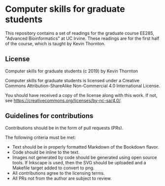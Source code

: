 # Computer skills for graduate students

This repository contains a set of readings for the graduate course EE285,
"Advanced Bioinformatics" at UC Irvine.  These readings are for the first
half of the course, which is taught by Kevin Thornton.

## License 

Computer skills for graduate students (c 2019) by Kevin Thornton

Computer skills for graduate students is licensed under a
Creative Commons Attribution-ShareAlike Non-Commercial 4.0 International License.

You should have received a copy of the license along with this
work. If not, see <https://creativecommons.org/licenses/by-nc-sa/4.0/>.

## Guidelines for contributions

Contributions should be in the form of pull requests (PRs). 

The following criteria must be met:


* Text should be in properly formatted Markdown of the Bookdown flavor.
* Code should be inline to the text.
* Images not generated by code should be generated using open source
  tools.  If Inkscape is used, then the SVG should be uploaded and
  a Makefile target added to convert to png.
* All contributions agree to the licensing terms.
* All PRs not from the author are subject to review.

